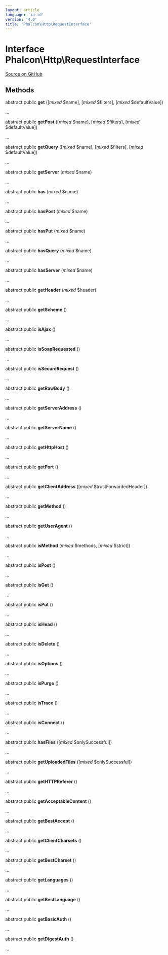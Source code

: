 ```yaml
---
layout: article
language: 'id-id'
version: '4.0'
title: 'Phalcon\Http\RequestInterface'
---
```


# Interface **Phalcon\Http\RequestInterface**

<a href="https://github.com/phalcon/cphalcon/tree/v4.0.0/phalcon/http/requestinterface.zep" class="btn btn-default btn-sm">Source on GitHub</a>

## Methods

abstract public **get** ([*mixed* $name], [*mixed* $filters], [*mixed* $defaultValue])

...

abstract public **getPost** ([*mixed* $name], [*mixed* $filters], [*mixed* $defaultValue])

...

abstract public **getQuery** ([*mixed* $name], [*mixed* $filters], [*mixed* $defaultValue])

...

abstract public **getServer** (*mixed* $name)

...

abstract public **has** (*mixed* $name)

...

abstract public **hasPost** (*mixed* $name)

...

abstract public **hasPut** (*mixed* $name)

...

abstract public **hasQuery** (*mixed* $name)

...

abstract public **hasServer** (*mixed* $name)

...

abstract public **getHeader** (*mixed* $header)

...

abstract public **getScheme** ()

...

abstract public **isAjax** ()

...

abstract public **isSoapRequested** ()

...

abstract public **isSecureRequest** ()

...

abstract public **getRawBody** ()

...

abstract public **getServerAddress** ()

...

abstract public **getServerName** ()

...

abstract public **getHttpHost** ()

...

abstract public **getPort** ()

...

abstract public **getClientAddress** ([*mixed* $trustForwardedHeader])

...

abstract public **getMethod** ()

...

abstract public **getUserAgent** ()

...

abstract public **isMethod** (*mixed* $methods, [*mixed* $strict])

...

abstract public **isPost** ()

...

abstract public **isGet** ()

...

abstract public **isPut** ()

...

abstract public **isHead** ()

...

abstract public **isDelete** ()

...

abstract public **isOptions** ()

...

abstract public **isPurge** ()

...

abstract public **isTrace** ()

...

abstract public **isConnect** ()

...

abstract public **hasFiles** ([*mixed* $onlySuccessful])

...

abstract public **getUploadedFiles** ([*mixed* $onlySuccessful])

...

abstract public **getHTTPReferer** ()

...

abstract public **getAcceptableContent** ()

...

abstract public **getBestAccept** ()

...

abstract public **getClientCharsets** ()

...

abstract public **getBestCharset** ()

...

abstract public **getLanguages** ()

...

abstract public **getBestLanguage** ()

...

abstract public **getBasicAuth** ()

...

abstract public **getDigestAuth** ()

...
